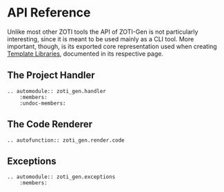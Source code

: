 # API Reference

Unlike most other ZOTI tools the API of ZOTI-Gen is not particularly
interesting, since it is meant to be used mainly as a CLI tool. More
important, though, is its exported core representation used when
creating [Template Libraries](template-libs), documented in its
respective page.

## The Project Handler

```{eval-rst}
.. automodule:: zoti_gen.handler
	:members:
	:undoc-members:
```

## The Code Renderer

```{eval-rst}
.. autofunction:: zoti_gen.render.code
```

## Exceptions

```{eval-rst}
.. automodule:: zoti_gen.exceptions
	:members:
```
